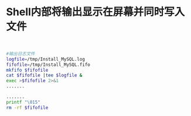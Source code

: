 # Shell内部将输出显示在屏幕并同时写入文件

‍

```bash
#输出日志文件
logfile=/tmp/Install_MySQL.log
fifofile=/tmp/Install_MySQL.fifo
mkfifo $fifofile
cat $fifofile |tee $logfile &
exec >$fifofile 2>&1
.......

.......
printf "\015"
rm -rf $fifofile
```
